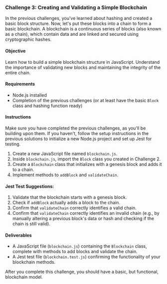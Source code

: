 ### Challenge 3: Creating and Validating a Simple Blockchain

In the previous challenges, you've learned about hashing and created a basic block structure. Now, let's put these blocks into a chain to form a basic blockchain. A blockchain is a continuous series of blocks (also known as a chain), which contain data and are linked and secured using cryptographic hashes.

#### Objective

Learn how to build a simple blockchain structure in JavaScript. Understand the importance of validating new blocks and maintaining the integrity of the entire chain.

#### Requirements

- Node.js installed
- Completion of the previous challenges (or at least have the basic `Block` class and hashing function ready)

#### Instructions
Make sure you have completed the previous challenges, as you'll be building upon them. If you haven't, follow the setup instructions in the previous solutions to initialize a new Node.js project and set up Jest for testing.

1. Create a new JavaScript file named `blockchain.js`.
2. Inside `blockchain.js`, import the `Block` class you created in Challenge 2.
3. Create a `Blockchain` class that initializes with a genesis block and adds it to a chain.
4. Implement methods to `addBlock` and `validateChain`.

#### Jest Test Suggestions:

1. Validate that the blockchain starts with a genesis block.
2. Check if `addBlock` actually adds a block to the chain.
3. Confirm that `validateChain` correctly identifies a valid chain.
4. Confirm that `validateChain` correctly identifies an invalid chain (e.g., by manually altering a previous block's data or hash and checking if the chain is still valid).

#### Deliverables

- A JavaScript file (`blockchain.js`) containing the `Blockchain` class, complete with methods to add blocks and validate the chain.
- A Jest test file (`blockchain.test.js`) confirming the functionality of your blockchain methods.

After you complete this challenge, you should have a basic, but functional, blockchain model.
